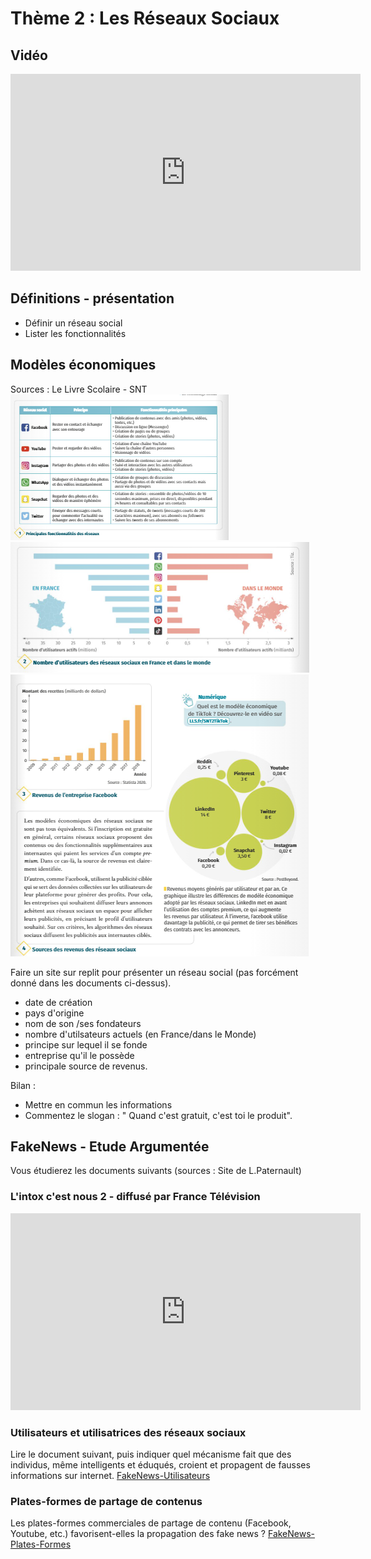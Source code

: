 # Thème 2 : Les Réseaux Sociaux 
## Vidéo 

<iframe width="560" height="315" src="https://www.youtube.com/embed/nn1mIqW9oYQ" title="YouTube video player" frameborder="0" allow="accelerometer; autoplay; clipboard-write; encrypted-media; gyroscope; picture-in-picture" allowfullscreen></iframe>


## Définitions - présentation 

- Définir un réseau social
- Lister les fonctionnalités 

## Modèles économiques 
Sources : Le Livre Scolaire - SNT
 ![doc1](./ImagesRS/rs.png)<br>
 ![doc2](./ImagesRS/utilisation_monde.png)<br>
 ![doc3](./ImagesRS/revenus.png)<br>
 
 
Faire un site sur replit pour présenter un réseau social (pas forcément donné dans les documents ci-dessus).<br>


- date de création
- pays d'origine
- nom de son /ses fondateurs
- nombre d'utilsateurs actuels (en France/dans le Monde)
- principe sur lequel il se fonde
- entreprise qu'il le possède
- principale source de revenus.


Bilan :

- Mettre en commun les informations
- Commentez le slogan : " Quand c'est gratuit, c'est toi le produit".


## FakeNews - Etude Argumentée
Vous étudierez les documents suivants (sources : Site de L.Paternault)

###  L'intox c'est nous 2 - diffusé par France Télévision 

<iframe width="560" height="315" src="https://www.youtube.com/embed/QhrkrKXU7E4" title="YouTube video player" frameborder="0" allow="accelerometer; autoplay; clipboard-write; encrypted-media; gyroscope; picture-in-picture" allowfullscreen></iframe>

### Utilisateurs et utilisatrices des réseaux sociaux
Lire le document suivant, puis indiquer quel mécanisme fait que des individus, même intelligents et éduqués, croient et propagent de fausses informations sur internet.
[FakeNews-Utilisateurs](./ImagesRS/3-fakenews-utilisateurs.pdf)

### Plates-formes de partage de contenus

Les plates-formes commerciales de partage de contenu (Facebook, Youtube, etc.) favorisent-elles la propagation des fake news ?
[FakeNews-Plates-Formes](./ImagesRS/3-fakenews-plates-formes.pdf)

